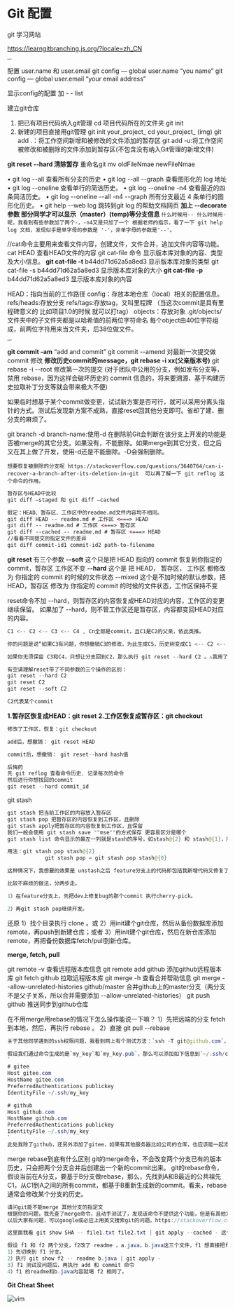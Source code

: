 # Git 配置

git 学习网站

https://learngitbranching.js.org/?locale=zh_CN



<img src="../Images/linux/git1.png" alt="git1" style="zoom:25%;" />

配置 user.name 和 user.email
git config — global user.name “you name”
git config — global user.email “your email address”

显示config的配置 加  - - list

建立git仓库
1. 把已有项目代码纳入git管理
	cd 项目代码所在的文件夹
	git init
2. 新建的项目直接用git管理
	git init your_project_
	cd your_project_
(img)
git add .：将工作空间新增和被修改的文件添加的暂存区
git add -u:将工作空间被修改和被删除的文件添加到暂存区(不包含没有纳入Git管理的新增文件)

**git reset --hard 清除暂存**
重命名git mv oldFileNmae newFileNmae

•	git log --all 查看所有分支的历史
•	git log --all --graph 查看图形化的 log 地址
•	git log --oneline 查看单行的简洁历史。
•	git log --oneline -n4 查看最近的四条简洁历史。
•	git log --oneline --all -n4 --graph 所有分支最近 4 条单行的图形化历史。
•	git help --web log 跳转到git log 的帮助文档网页
**加上 --decorate参数 部分同学才可以显示（master）(temp)等分支信息**
`什么时候用-- 什么时候用-呢，我看到有些参数加了两个-，-n4又是只加了一个
根据老师的指示，看了一下 git help log 文档，发现似乎是单字母的参数是 '-'，非单字母的参数是'--'。`

//cat命令主要用来查看文件内容，创建文件，文件合并，追加文件内容等功能。
cat HEAD 查看HEAD文件的内容 
git cat-file 命令 显示版本库对象的内容、类型及大小信息。
**git cat-file -t** b44dd71d62a5a8ed3 显示版本库对象的类型
git cat-file -s b44dd71d62a5a8ed3 显示版本库对象的大小
**git cat-file -p** b44dd71d62a5a8ed3 显示版本库对象的内容

HEAD：指向当前的工作路径
config：存放本地仓库（local）相关的配置信息。
refs/heads:存放分支
refs/tags:存放tag，又叫里程牌 （当这次commit是具有里程碑意义的 比如项目1.0的时候 就可以打tag）
objects：存放对象 .git/objects/ 文件夹中的子文件夹都是以哈希值的前两位字符命名 每个object由40位字符组成，前两位字符用来当文件夹，后38位做文件。

<img src="../Images/linux/git2.png" alt="git2" style="zoom:25%;" />

**git commit -am** “add and commit”
git commit --amend 对最新一次提交做 commit 修改
**修改历史commit的message，git rebase -i xx(父亲版本号)**
git rebase -i --root 修改第一次的提交
(对于团队中公用的分支，例如发布分支等，禁用 rebase，因为这样会破坏历史的 commit 信息的，将来要溯源、基于构建历史拉取补丁分支等就会带来极大不便)

如果临时想基于某个commit做变更，试试新方案是否可行，就可以采用分离头指针的方式。测试后发现新方案不成熟，直接reset回其他分支即可。省却了建、删分支的麻烦了。

git branch -d branch-name:使用-d 在删除前Git会判断在该分支上开发的功能是否被merge的其它分支。如果没有，不能删除。如果merge到其它分支，但之后又在其上做了开发，使用-d还是不能删除。-D会强制删除。

`想要恢复被删除的分支呢
https://stackoverflow.com/questions/3640764/can-i-recover-a-branch-after-its-deletion-in-git 
可以再了解一下 git reflog 这个命令的作用。`

```html
暂存区与HEAD中比较
git diff —staged 和 git diff —cached

假定：HEAD、暂存区、工作区中的readme.md文件内容均不相同。
git diff HEAD -- readme.md # 工作区 <===> HEAD
git diff -- readme.md # 工作区 <===> 暂存区
git diff --cached -- readme.md # 暂存区 <===> HEAD
//看看不同提交的指定文件的差异
git diff commit-id1 commit-id2 path-to-filename
```



**git reset** 有三个参数
**--soft** 这个只是把 HEAD 指向的 commit 恢复到你指定的 commit，暂存区 工作区不变
**--hard** 这个是 把 HEAD， 暂存区， 工作区 都修改为 你指定的 commit 的时候的文件状态
--mixed 这个是不加时候的默认参数，把 HEAD，暂存区 修改为 你指定的 commit 的时候的文件状态，工作区保持不变

reset命令不加 --hard，则暂存区的内容恢复成HEAD对应的内容，工作区的变更继续保留。
如果加了 --hard，则不管工作区还是暂存区，内容都变回HEAD对应的内容。

```java
C1 <-- C2 <-- C3 <-- C4 , Cn全部是commit，且C1是C2的父亲，依此类推。

你的问题是说“如果C3有问题，你想撤销C3的修改，为此生成C5，历史树变成C1 <-- C2 <-- C3 <-- C4 <-- C5”，对吗？如果是这样，执行 git revert C3 ，就会生成C5，且C5就是清除C3的变更 。

如果你无须保留 C3和C4，只想让分支回到C2，那么执行 git reset --hard C2 。⚠️我用了--hard，它会把工作区和暂存区都回退到C2，如果你想保留工作区，请不要使用 --hard ；如果甚至想保留暂存区的变更，那么必须加上 --soft C2。

有空请理解reset带了不同参数的三个操作的区别：
git reset --hard C2
git reset C2
git reset --soft C2

C2代表某个commit
```



**1.暂存区恢复成HEAD：git reset**
**2.工作区恢复成暂存区：git checkout**

```java
修改了工作区，恢复：git checkout 

add后，想撤销： git reset HEAD 

commit后，想撤销： git reset--hard hash值

后悔药
先 git reflog 查看命令历史, 记录每次的命令
然后进行你想找回的commit
git reset --hard commit_id
```

git stash

```java
git stash 把当前工作区的内容放入暂存区
git stash pop 把暂存区的内容恢复到工作区，且删除
git stash apply把暂存区的内容恢复到工作区，且保留
我们一般会使用 git stash save ""mse""的方式保存 更容易区分是哪个
git stash list 命令显示的最左一列就是stash的序号，如stash@{2} 和 stash@{1}，序号中数字大的代表的是较早的stash。我们pop的时候可以加具体的序号，不加序号的（缺省情况下）为 stash@{0}。

用法：git stash pop stash@{2}
            git stash pop = git stash pop stash@{0}

这种情况下，我想要的效果是 unstash之后 feature分支上的代码即包括我新增代码又修复了bug。怎么办？

比较不麻烦的做法，分两步走。

1）在feature分支上，先把dev上修复bug的那个commit 执行cherry-pick。

2）再git stash pop继续开发。

```

还原
1）找个目录执行 clone 。或
2）用init建个git仓库，然后从备份数据库添加remote，再push到新建仓库；或者
3）用init建个git仓库，然后在新仓库添加remote，再把备份数据库fetch/pull到新仓库。

**merge, fetch, pull**

git remote -v 查看远程版本库信息
git remote add github <url> 添加github远程版本库
git fetch github 拉取远程版本库
git merge -h 查看合并帮助信息
git merge --allow-unrelated-histories github/master 合并github上的master分支（两分支不是父子关系，所以合并需要添加 --allow-unrelated-histories）
git push github 推送同步到github仓库

在不用merge用rebase的情况下怎么操作能说一下嘛？
1）先把远端的分支 fetch到本地，然后，再执行 rebase 。
2）直接 git pull --rebase 

```java
关于其他同学遇到的ssh权限问题，我看到网上有个测试方法：`ssh -T git@github.com`，成功与否都会有相应提示。我一开始总报错denied，然后发现可以用`ssh -vT git@github.com`看具体发生了什么，发现ssh并没有使用我刚才生成的key，查了一圈，发现需要改`~/.ssh/config`这个文件。

假设我们通过命令生成的是`my_key`和`my_key.pub`，那么可以添加如下信息到`~/.ssh/config`下：
`
# gitee
Host gitee.com
HostName gitee.com
PreferredAuthentications publickey
IdentityFile ~/.ssh/my_key

# github
Host github.com
HostName github.com
PreferredAuthentications publickey
IdentityFile ~/.ssh/my_key
`
此处我除了github，还另外添加了gitee，如果有其他服务器比如公司的仓库，也应该能一起添加进去的。然后确保github或者gitee上自己profile里ssh部分，添加了`my_key.pub`里面的公钥内容，那么此时用命令：`ssh -T git@github.com`，就报成功了。然后就可以愉快地用使用`git@github.com:xxx`的地址进行ssh通信了

```

merge rebase到底有什么区别
git的merge命令，不会改变两个分支已有的版本历史，只会把两个分支合并后创建出一个新的commit出来。
git的rebase命令，假设当前在A分支，要基于B分支做rebase，那么，先找到A和B最近的公共祖先C1，从C1到A之间的所有commit，都基于B重新生成新的commit。看来，rebase通常会修改某个分支的历史。

```java
请问git能不能merge 其他分支的指定文
根据你的问题，我先查了merge命令，且动手测试了，发现该命令不提供这个功能，但是有其他方法。
以后大家有问题，可以google或必应上用英文搜索git的问题。https://stackoverflow.com/questions/5717026/how-to-git-cherry-pick-only-changes-to-certain-files

这里面我看 git show SHA -- file1.txt file2.txt | git apply --cached - 这个方法应该可以满足你的要求。

假设 f1 和 f2 两个分支，f2改了 readme ，a.java，b.java这三个文件，f1 想直接把f2最新修改的 readme 和 b.java 同步过来。那么：
1）先切换到 f1 分支。
2）执行 git show f2 -- readme b.java | git apply -
3) f1 测试没问题后，再执行 add 和 commit 命令
4）f1 的readme和b.java内容就喝 f2 相同了。

```



**Git Cheat Sheet**

![vim](../Images/linux/git_cheat_sheet.png)

